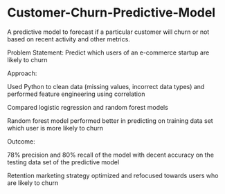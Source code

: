 # Customer-Churn-Predictive-Model
A predictive model to forecast if a particular customer will churn or not based on recent activity and other metrics.

Problem Statement: Predict which users of an e-commerce startup are likely to churn

Approach:

Used Python to clean data (missing values, incorrect data types) and performed feature engineering using correlation

Compared logistic regression and random forest models 

Random forest model performed better in predicting on training data set which user is more likely to churn

Outcome:

78% precision and 80% recall of the model with decent accuracy on the testing data set of the predictive model

Retention marketing strategy optimized and refocused towards users who are likely to churn
